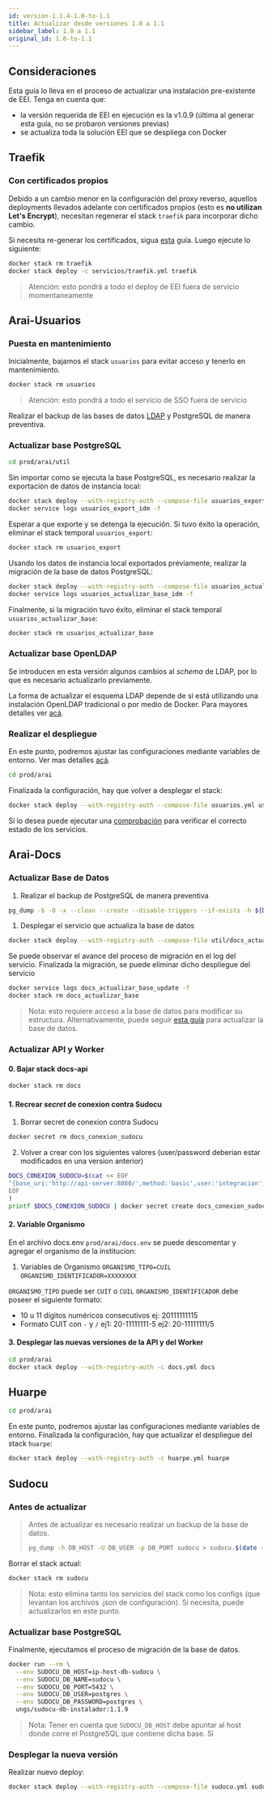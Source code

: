 ```yaml
---
id: version-1.1.4-1.0-to-1.1
title: Actualizar desde versiones 1.0 a 1.1
sidebar_label: 1.0 a 1.1
original_id: 1.0-to-1.1
---
```


## Consideraciones

Esta guía lo lleva en el proceso de actualizar una instalación pre-existente de EEI. Tenga en cuenta que:

* la versión requerida de EEI en ejecución es la v1.0.9 (última al generar esta guía, no se probaron versiones previas)
* se actualiza toda la solución EEI que se despliega con Docker

## Traefik

### Con certificados propios

Debido a un cambio menor en la configuración del proxy reverso, aquellos deployments llevados adelante con certificados propios (esto es **no utilizan Let's Encrypt**), necesitan regenerar el stack `traefik` para incorporar dicho cambio. 

Si necesita re-generar los certificados, sigua [esta](../redes#tls) guía. Luego ejecute lo siguiente:

```bash
docker stack rm traefik 
docker stack deploy -c servicios/traefik.yml traefik
```

> Atención: esto pondrá a todo el deploy de EEI fuera de servicio momentaneamente

## Arai-Usuarios

### Puesta en mantenimiento

Inicialmente, bajamos el stack `usuarios` para evitar acceso y tenerlo en mantenimiento.

```bash
docker stack rm usuarios
```

> Atención: esto pondrá a todo el servicio de SSO fuera de servicio

Realizar el backup de las bases de datos [LDAP](https://documentacion.siu.edu.ar/usuarios/docs/cache/guia-directorio-ldap/#resguardo)
y PostgreSQL de manera preventiva.

### Actualizar base PostgreSQL

```bash
cd prod/arai/util
```

Sin importar como se ejecuta la base PostgreSQL, es necesario realizar la exportación de datos de instancia local:

```bash
docker stack deploy --with-registry-auth --compose-file usuarios_exportar_instalacion.yml usuarios_export
docker service logs usuarios_export_idm -f
```

Esperar a que exporte y se detenga la ejecución. Si tuvo éxito la operación, eliminar el stack temporal `usuarios_export`:

```bash
docker stack rm usuarios_export
```
   
Usando los datos de instancia local exportados previamente, realizar la migración de la base de datos PostgreSQL:

```bash
docker stack deploy --with-registry-auth --compose-file usuarios_actualizar_base.yml usuarios_actualizar_base
docker service logs usuarios_actualizar_base_idm -f
```
   
Finalmente, si la migración tuvo éxito, eliminar el stack temporal `usuarios_actualizar_base`:

```bash
docker stack rm usuarios_actualizar_base
```

### Actualizar base OpenLDAP

Se introducen en esta versión algunos cambios al *schema* de LDAP, por lo que es necesario actualizarlo previamente. 

La forma de actualizar el esquema LDAP depende de si está utilizando una instalación OpenLDAP tradicional o por medio de
Docker. Para mayores detalles ver [acá](https://documentacion.siu.edu.ar/usuarios/docs/cache/3.0-to-3.1/#actualizar-openldap).

### Realizar el despliegue

En este punto, podremos ajustar las configuraciones mediante variables de entorno. Ver mas detalles 
[acá](https://documentacion.siu.edu.ar/usuarios/docs/cache/3.0-to-3.1/#actualizar-configuraci%C3%B3n). 

```bash
cd prod/arai
```

Finalizada la configuración, hay que volver a desplegar el stack:

```bash
docker stack deploy --with-registry-auth --compose-file usuarios.yml usuarios
```

Si lo desea puede ejecutar una [comprobación](arai.md#verificar-los-servicios) para verificar el correcto estado de los servicios.

## Arai-Docs

### Actualizar Base de Datos

1. Realizar el backup de PostgreSQL de manera preventiva

```bash
pg_dump -b -O -x --clean --create --disable-triggers --if-exists -h ${DB_HOST} -p ${DB_PORT} -U ${DB_USERNAME} -d ${DB_DBNAME} -f dump_10x.sql
```

1. Desplegar el servicio que actualiza la base de datos 

```bash
docker stack deploy --with-registry-auth --compose-file util/docs_actualizar_base.yml docs_actualizar_base
```

Se puede observar el avance del proceso de migración en el log del servicio. Finalizada la migración, se puede eliminar dicho despliegue del servicio

```bash
docker service logs docs_actualizar_base_update -f
docker stack rm docs_actualizar_base
```

> Nota: esto requiere acceso a la base de datos para modificar su estructura. Alternativamente, puede seguir [esta guía](https://documentacion.siu.edu.ar/documentos/docs/actualizacion/#actualizar-base-de-datos-104--a-105-o-superior) para actualizar la base de datos.


### Actualizar API y Worker

#### 0. Bajar stack docs-api
```bash
docker stack rm docs
```

#### 1. Recrear *secret* de conexion contra Sudocu

1. Borrar secret de conexion contra Sudocu
```bash
docker secret rm docs_conexion_sudocu
```

2. Volver a crear con los siguientes valores (user/password deberian estar modificados en una version anterior)
```bash
DOCS_CONEXION_SUDOCU=$(cat << EOF
"{base_uri:'http://api-server:8080/',method:'basic',user:'integracion',password:'integracion'}"
EOF
)
printf $DOCS_CONEXION_SUDOCU | docker secret create docs_conexion_sudocu -
```

#### 2. Variable Organismo

En el archivo docs.env `prod/arai/docs.env` se puede descomentar y agregar el organismo de la institucion:

1. Variables de Organismo
   `ORGANISMO_TIPO=CUIL`
   `ORGANISMO_IDENTIFICADOR=XXXXXXXX`

`ORGANISMO_TIPO` puede ser `CUIT` o `CUIL`
`ORGANISMO_IDENTIFICADOR` debe poseer el siguiente formato:
* 10 u 11 dígitos numéricos consecutivos ej: 20111111115
* Formato CUIT con `-` y `/` ej1: 20-11111111-5 ej2: 20-11111111/5

#### 3. Desplegar las nuevas versiones de la API y del Worker

```bash
cd prod/arai
docker stack deploy --with-registry-auth -c docs.yml docs
```

## Huarpe

```bash
cd prod/arai
```

En este punto, podremos ajustar las configuraciones mediante variables de entorno. Finalizada la configuración, hay que 
actualizar el despliegue del stack `huarpe`:


```bash
docker stack deploy --with-registry-auth -c huarpe.yml huarpe
```

## Sudocu


### Antes de actualizar

> Antes de actualizar es necesario realizar un backup de la base de datos.
>
> ```bash
> pg_dump -h DB_HOST -U DB_USER -p DB_PORT sudocu > sudocu.$(date -I).sql
> ```

Borrar el stack actual:

```bash
docker stack rm sudocu
```

> Nota: esto elimina tanto los servicios del stack como los configs (que levantan los archivos .json de configuración). Si necesita, puede actualizarlos en este punto.

### Actualizar base PostgreSQL

Finalmente, ejecutamos el proceso de migración de la base de datos.

```bash
docker run --rm \
  --env SUDOCU_DB_HOST=ip-host-db-sudocu \
  --env SUDOCU_DB_NAME=sudocu \
  --env SUDOCU_DB_PORT=5432 \
  --env SUDOCU_DB_USER=postgres \
  --env SUDOCU_DB_PASSWORD=postgres \
  ungs/sudocu-db-instalador:1.1.9
```

> Nota: Tener en cuenta que `SUDOCU_DB_HOST` debe apuntar al host donde corre el PostgreSQL que contiene dicha base. Si 

### Desplegar la nueva versión

Realizar nuevo deploy:

```bash
docker stack deploy --with-registry-auth --compose-file sudocu.yml sudocu
```
